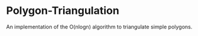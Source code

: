 # Polygon-Triangulation
An implementation of the O(nlogn) algorithm to triangulate simple polygons. 
